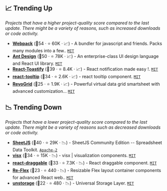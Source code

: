 ## 📈 Trending Up

_Projects that have a higher project-quality score compared to the last update. There might be a variety of reasons, such as increased downloads or code activity._

- <b><a href="https://github.com/webpack/webpack">Webpack</a></b> (🥇54 ·  ⭐ 60K · 📈) - A bundler for javascript and friends. Packs many modules into a few.. <code><a href="http://bit.ly/34MBwT8">MIT</a></code>
- <b><a href="https://github.com/ant-design/ant-design">Ant Design</a></b> (🥇50 ·  ⭐ 78K · 📈) - An enterprise-class UI design language and React UI library. <code><a href="http://bit.ly/34MBwT8">MIT</a></code> <code><img src="https://gw.alipayobjects.com/zos/rmsportal/KDpgvguMpGfqaHPjicRK.svg" style="display:inline;" width="13" height="13"></code>
- <b><a href="https://github.com/fkhadra/react-toastify">React-Toastify</a></b> (🥇39 ·  ⭐ 8.4K · 📈) - React notification made easy !. <code><a href="http://bit.ly/34MBwT8">MIT</a></code>
- <b><a href="https://github.com/wwayne/react-tooltip">react-tooltip</a></b> (🥈34 ·  ⭐ 2.6K · 📈) - react tooltip component. <code><a href="http://bit.ly/34MBwT8">MIT</a></code>
- <b><a href="https://github.com/revolist/revogrid">RevoGrid</a></b> (🥉25 ·  ⭐ 1.9K · 📈) - Powerful virtual data grid smartsheet with advanced customization... <code><a href="http://bit.ly/34MBwT8">MIT</a></code>

## 📉 Trending Down

_Projects that have a lower project-quality score compared to the last update. There might be a variety of reasons such as decreased downloads or code activity._

- <b><a href="https://github.com/SheetJS/sheetjs">SheetJS</a></b> (🥇40 ·  ⭐ 29K · 📉) - SheetJS Community Edition -- Spreadsheet Data Toolkit. <code><a href="http://bit.ly/3nYMfla">Apache-2</a></code>
- <b><a href="https://github.com/airbnb/visx">visx</a></b> (🥈34 ·  ⭐ 15K · 📉) - visx | visualization components. <code><a href="http://bit.ly/34MBwT8">MIT</a></code>
- <b><a href="https://github.com/react-grid-layout/react-draggable">react-draggable</a></b> (🥈33 ·  ⭐ 7.3K · 📉) - React draggable component. <code><a href="http://bit.ly/34MBwT8">MIT</a></code>
- <b><a href="https://github.com/leefsmp/Re-Flex">Re-Flex</a></b> (🥈23 ·  ⭐ 440 · 📉) - Resizable Flex layout container components for advanced React web.. <code><a href="http://bit.ly/34MBwT8">MIT</a></code>
- <b><a href="https://github.com/unjs/unstorage">unstorage</a></b> (🥉22 ·  ⭐ 480 · 📉) - Universal Storage Layer. <code><a href="http://bit.ly/34MBwT8">MIT</a></code>

